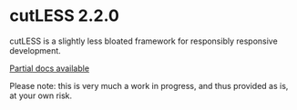 # cutLESS 2.2.0

cutLESS is a slightly less bloated framework for responsibly responsive development.

[Partial docs available](http://cutless.wearekatana.com/)

Please note: this is very much a work in progress, and thus provided as is, at your own risk.